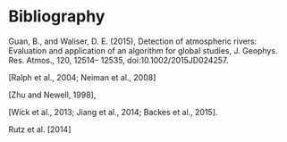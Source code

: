 # Bibliography

Guan, B., and Waliser, D. E. (2015), Detection of atmospheric rivers: Evaluation and application of an algorithm for global studies, J. Geophys. Res. Atmos., 120, 12514– 12535, doi:10.1002/2015JD024257. 


[Ralph et al., 2004; Neiman et al., 2008]

[Zhu and Newell, 1998],

[Wick et al., 2013; Jiang et al., 2014; Backes et al., 2015]. 

Rutz et al. [2014]
